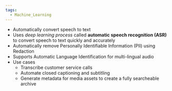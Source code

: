 ```yaml
---
tags:
  - Machine_Learning
---
```


- Automatically convert speech to text
- Uses _deep learning process_ called __automatic speech recognition (ASR)__ to convert speech to text quickly and accurately
- Automatically remove Personally Identifiable Information (PII) using Redaction
- Supports Automatic Language Identification for multi-lingual audio
- Use cases
	- Transcribe customer service calls
	- Automate closed captioning and subtitling
	- Generate metadata for media assets to create a fully searcheable archive